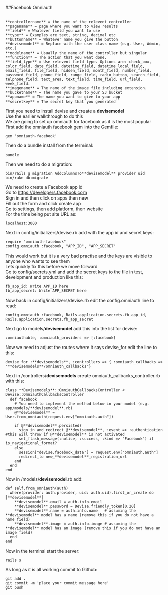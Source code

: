 ##Facebook Omniauth<br>
<br>
```
**controllername** = the name of the relevent controller
**pagename** = page where you want to view results
**field** = Whatever field you want to use
**type** = Examples are text, string, decimal etc
**buttonname** = Whatever name you give the button
**devisemodel** = Replace with the user class name (e.g. User, Admin, etc.)
**modelname** = Usually the name of the controller but singular
**function** = The action that you want done.
**field_type** = Use relevent field type. Options are: check_box, color_field, date_field, datetime_field, datetime_local_field, email_field, file_field, hidden_field, month_field, number_field, password_field, phone_field, range_field, radio_button, search_field, telphone_field, text_area, text_field, time_field, url_field, week_field.
**imagename** = The name of the image file including extension.
**bucketname** = The name you gave to your S3 bucket
**appname** = The name you want to give to your app
**secretkey** = The secret key that you generated 
```
First you need to install devise and create a **devisemodel**<br>
Use the earlier walkthrough to do this<br>
We are going to set up omniauth for facebook as it is the most popular<br>
First add the omniauth facebook gem into the Gemfile:<br>
```
gem 'omniauth-facebook'
```
Then do a bundle install from the terminal:<br>
```
bundle
```
Then we need to do a migration:<br>
```
bin/rails g migration AddColumnsTo**devisemodel** provider uid
bin/rake db:migrate
```
We need to create a Facebook app id<br>
Go to https://developers.facebook.com<br>
Sign in and then click on apps then new<br>
Fill out the form and click create app<br>
Go to settings, then add platform, then website<br>
For the time being put site URL as:<br>
```
localhost:3000
```
Next in config/initializers/devise.rb add with the app id and secret keys:<br>
```
require "omniauth-facebook"
config.omniauth :facebook, "APP_ID", "APP_SECRET"
```
This would work but it is a very bad practise and the keys are visible to anyone who wants to see them<br>
Lets quickly fix this before we move forward<br>
Go to config/secrets.yml and add the secret keys to the file in test, development and production like this:<br>
```
fb_app_id: Write APP_ID here
fb_app_secret: Write APP_SECRET here
```
Now back in config/initializers/devise.rb edit the config.omniauth line to read:<br>
```
config.omniauth :facebook, Rails.application.secrets.fb_app_id, Rails.application.secrets.fb_app_secret
```
Next go to models/**devisemodel** add this into the list for devise:<br>
```
:omniauthable, :omniauth_providers => [:facebook]
```
Now we need to adjust the routes where it says devise_for edit the line to this:<br>
```
devise_for :**devisemodels**, :controllers => { :omniauth_callbacks => "**devisemodels**/omniauth_callbacks"}
```
Next in /controllers/**devisemodels** create omniauth_callbacks_controller.rb with this:<br>
```
class **Devisemodels**::OmniauthCallbacksController < Devise::OmniauthCallbacksController
  def facebook
    # You need to implement the method below in your model (e.g. app/models/**devisemodel**.rb)
    @**devisemodel** = User.from_omniauth(request.env["omniauth.auth"])

    if @**devisemodel**.persisted?
      sign_in_and_redirect @**devisemodel**, :event => :authentication #this will throw if @**devisemodel** is not activated
      set_flash_message(:notice, :success, :kind => "Facebook") if is_navigational_format?
    else
      session["devise.facebook_data"] = request.env["omniauth.auth"]
      redirect_to new_**devisemodel**_registration_url
    end
  end
end
```
Now in /models/**devisemodel**.rb add:
```
def self.from_omniauth(auth)
  where(provider: auth.provider, uid: auth.uid).first_or_create do |**devisemodel**|
    **devisemodel**.email = auth.info.email
    **devisemodel**.password = Devise.friendly_token[0,20]
    **devisemodel**.name = auth.info.name   # assuming the **devisemodel** model has a name (remove this if you do not have a name field)
    **devisemodel**.image = auth.info.image # assuming the **devisemodel** model has an image (remove this if you do not have an image field)
  end
end
```
Now in the terminal start the server:<br>
```
rails s
```
As long as it is all working commit to Github:<br>
```
git add .
git commit -m 'place your commit message here'
git push
```